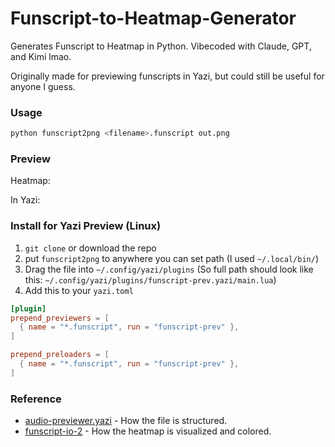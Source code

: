 # Funscript-to-Heatmap-Generator
Generates Funscript to Heatmap in Python. 
Vibecoded with Claude, GPT, and Kimi lmao.

Originally made for previewing funscripts in Yazi, but could still be useful for anyone I guess.

### Usage
```bash
python funscript2png <filename>.funscript out.png
```

### Preview
Heatmap:

In Yazi:

### Install for Yazi Preview (Linux)
1. `git clone` or download the repo
2. put `funscript2png` to anywhere you can set path (I used `~/.local/bin/`)
3. Drag the file into `~/.config/yazi/plugins` (So full path should look like this: `~/.config/yazi/plugins/funscript-prev.yazi/main.lua`)
4. Add this to your `yazi.toml`
```toml
[plugin]
prepend_previewers = [
  { name = "*.funscript", run = "funscript-prev" },
]

prepend_preloaders = [
  { name = "*.funscript", run = "funscript-prev" },
]
```

### Reference
- [audio-previewer.yazi](https://github.com/gesellkammer/audio-preview.yazi) - How the file is structured.
- [funscript-io-2](https://github.com/defucilis/funscript-io-2) - How the heatmap is visualized and colored.
